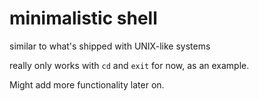 # minimalistic shell 

similar to what's shipped with UNIX-like systems

really only works with `cd` and `exit` for now, as an example. 

Might add more functionality later on.
